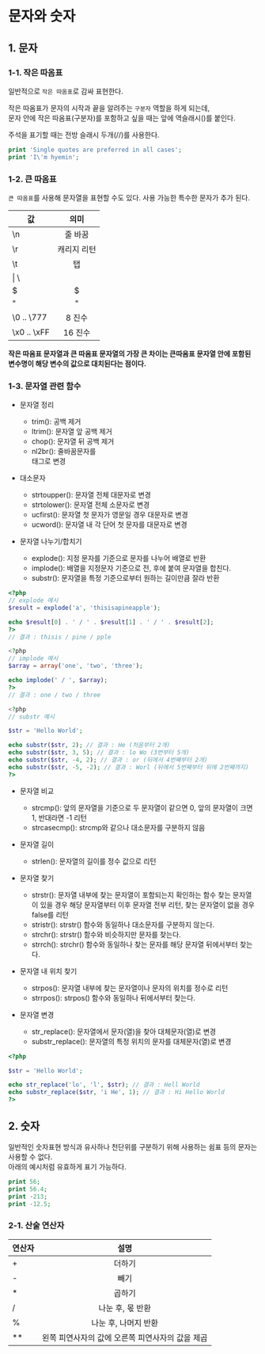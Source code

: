 # 문자와 숫자

## 1. 문자

### 1-1. 작은 따옴표  

일반적으로 `작은 따옴표`로 감싸 표현한다.  

작은 따옴표가 문자의 시작과 끝을 알려주는 `구분자` 역할을 하게 되는데,  
문자 안에 작은 따옴표(구분자)를 포함하고 싶을 때는 앞에 역슬래시(\)를 붙인다.  

주석을 표기할 때는 전방 슬래시 두개(//)를 사용한다.  

```php
print 'Single quotes are preferred in all cases';
print 'I\'m hyemin';
```

### 1-2. 큰 따옴표

`큰 따옴표`를 사용해 문자열을 표현할 수도 있다.
사용 가능한 특수한 문자가 추가 된다.  

| 값 | 의미 |
|---|:---:|
|\n| 줄 바꿈 |
|\r| 캐리지 리턴 |
|\t| 탭 |
|\\| \ |
|\$| $ |
|\"| " |
|\0 .. \777| 8 진수 |
|\x0 .. \xFF| 16 진수 |

**작은 따옴표 문자열과 큰 따옴표 문자열의 가장 큰 차이는 큰따옴표 문자열 안에 포함된 변수명이 해당 변수의 값으로 대치된다는 점이다.**

### 1-3. 문자열 관련 함수

* 문자열 정리
    * trim(): 공백 제거
    * ltrim(): 문자열 앞 공백 제거
    * chop(): 문자열 뒤 공백 제거
    * nl2br(): 줄바꿈문자를 <br/>태그로 변경
    
* 대소문자
    * strtoupper(): 문자열 전체 대문자로 변경
    * strtolower(): 문자열 전체 소문자로 변경
    * ucfirst(): 문자열 첫 문자가 영문일 경우 대문자로 변경
    * ucword(): 문자열 내 각 단어 첫 문자를 대문자로 변경
    
* 문자열 나누기/합치기
    * explode(): 지정 문자를 기준으로 문자를 나누어 배열로 반환  
    * implode(): 배열을 지정문자 기준으로 전, 후에 붙여 문자열을 합친다.
    * substr(): 문자열을 특정 기준으로부터 원하는 길이만큼 잘라 반환

```php
<?php
// explode 예시
$result = explode('a', 'thisisapineapple');

echo $result[0] . ' / ' . $result[1] . ' / ' . $result[2];
?>
// 결과 : thisis / pine / pple

<?php
// implode 예시
$array = array('one', 'two', 'three');

echo implode(' / ', $array);
?>
// 결과 : one / two / three

<?php
// substr 예시

$str = 'Hello World';

echo substr($str, 2); // 결과 : He (처음부터 2개)
echo substr($str, 3, 5); // 결과 : lo Wo (3번부터 5개)
echo substr($str, -4, 2); // 결과 : or (뒤에서 4번째부터 2개)
echo substr($str, -5, -2); // 결과 : Worl (뒤에서 5번째부터 뒤에 2번째까지)
?>
```

* 문자열 비교
    * strcmp(): 앞의 문자열을 기준으로 두 문자열이 같으면 0, 앞의 문자열이 크면 1, 반대라면 -1 리턴
    * strcasecmp(): strcmp와 같으나 대소문자를 구분하지 않음

* 문자열 길이
    * strlen(): 문자열의 길이를 정수 값으로 리턴

* 문자열 찾기
    * strstr(): 문자열 내부에 찾는 문자열이 포함되는지 확인하는 함수
    찾는 문자열이 있을 경우 해당 문자열부터 이후 문자열 전부 리턴,
    찾는 문자열이 없을 경우 false를 리턴
    * stristr(): strstr() 함수와 동일하나 대소문자를 구분하지 않는다.
    * strchr(): strstr() 함수와 비슷하지만 문자를 찾는다.
    * strrch(): strchr() 함수와 동일하나 찾는 문자를 해당 문자열 뒤에서부터 찾는다.

* 문자열 내 위치 찾기
    * strpos(): 문자열 내부에 찾는 문자열이나 문자의 위치를 정수로 리턴
    * strrpos(): strpos() 함수와 동일하나 뒤에서부터 찾는다.

* 문자열 변경
    * str_replace(): 문자열에서 문자(열)을 찾아 대체문자(열)로 변경
    * substr_replace(): 문자열의 특정 위치의 문자를 대체문자(열)로 변경
    
```php
<?php

$str = 'Hello World';

echo str_replace('lo', 'l', $str); // 결과 : Hell World
echo substr_replace($str, 'i He', 1); // 결과 : Hi Hello World
?>
```

## 2. 숫자 

일반적인 숫자표현 방식과 유사하나 천단위를 구분하기 위해 사용하는 쉼표 등의 문자는 사용할 수 없다.  
아래의 예시처럼 유효하게 표기 가능하다.  

```php
print 56;
print 56.4;
print -213;
print -12.5;
```

### 2-1. 산술 연산자

| 연산자 | 설명 |
|---|:---:|
|+| 더하기 |
|-| 빼기 |
|*| 곱하기 |
|/| 나눈 후, 몫 반환 |
|%| 나눈 후, 나머지 반환 |
|**| 왼쪽 피연사자의 값에 오른쪽 피연사자의 값을 제곱 |
